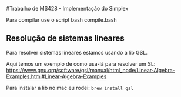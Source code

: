 #Trabalho de MS428 - Implementação do Simplex

Para compilar use o script bash compile.bash


## Resolução de sistemas lineares
Para resolver sistemas lineares estamos usando a lib GSL.

Aqui temos um exemplo de como usa-lá para resolver um SL: https://www.gnu.org/software/gsl/manual/html_node/Linear-Algebra-Examples.html#Linear-Algebra-Examples


Para instalar a lib no mac eu rodei: `brew install gsl`


